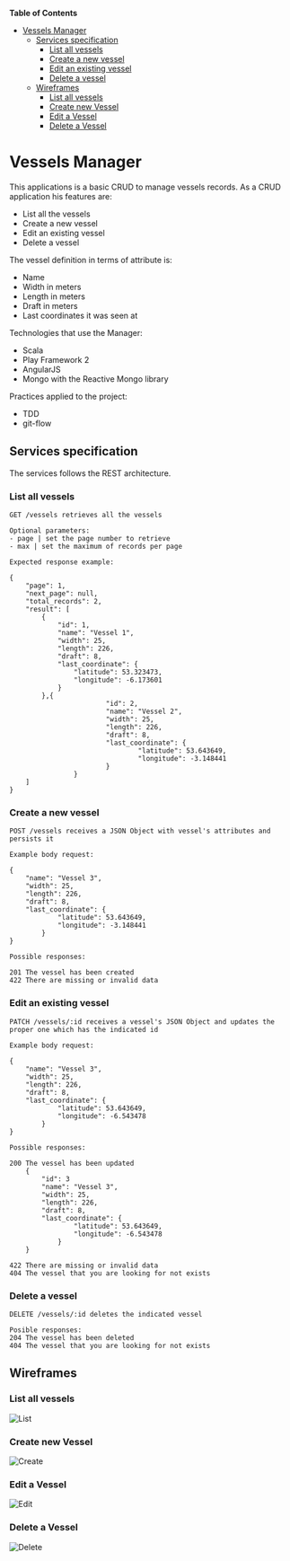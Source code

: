 
**Table of Contents** 

- [Vessels Manager](#vessels-manager)
  - [Services specification](#services-specification)
    - [List all vessels](#list-all-vessels)
    - [Create a new vessel](#create-a-new-vessel)
    - [Edit an existing vessel](#edit-an-existing-vessel)
    - [Delete a vessel](#delete-a-vessel)
  - [Wireframes](#wireframes)
    - [List all vessels](#list-all-vessels-1)
    - [Create new Vessel](#create-new-vessel)
    - [Edit a Vessel](#edit-a-vessel)
    - [Delete a Vessel](#delete-a-vessel)



# Vessels Manager

This applications is a basic CRUD to manage vessels records. As a CRUD application his features are:

* List all the vessels
* Create a new vessel
* Edit an existing vessel
* Delete a vessel

The vessel definition in terms of attribute is:

* Name
* Width in meters
* Length in meters
* Draft in meters
* Last coordinates it was seen at

Technologies that use the Manager:

* Scala
* Play Framework 2
* AngularJS
* Mongo with the Reactive Mongo library

Practices applied to the project:

* TDD
* git-flow

## Services specification

The services follows the REST architecture.

### List all vessels
```
GET /vessels retrieves all the vessels

Optional parameters:
- page | set the page number to retrieve
- max | set the maximum of records per page

Expected response example:

{
	"page": 1,
	"next_page": null,
	"total_records": 2,
	"result": [
		{
			"id": 1,
			"name": "Vessel 1",
			"width": 25,
			"length": 226,
			"draft": 8,
			"last_coordinate": {
				"latitude": 53.323473,
				"longitude": -6.173601
			}
		},{
                        "id": 2,
                        "name": "Vessel 2",
                        "width": 25,
                        "length": 226,
                        "draft": 8,
                        "last_coordinate": {
                                "latitude": 53.643649,
                                "longitude": -3.148441
                        }
                }
	]
}
```
### Create a new vessel
```
POST /vessels receives a JSON Object with vessel's attributes and persists it

Example body request:

{
	"name": "Vessel 3",
	"width": 25,
	"length": 226,
	"draft": 8,
	"last_coordinate": {
        	"latitude": 53.643649,
            "longitude": -3.148441
        }
}

Possible responses:

201 The vessel has been created
422 There are missing or invalid data
```

### Edit an existing vessel
```
PATCH /vessels/:id receives a vessel's JSON Object and updates the proper one which has the indicated id

Example body request:

{
    "name": "Vessel 3",
    "width": 25,
    "length": 226,
    "draft": 8,
    "last_coordinate": {
            "latitude": 53.643649,
            "longitude": -6.543478
        }
}

Possible responses:

200 The vessel has been updated
    {
        "id": 3
        "name": "Vessel 3",
        "width": 25,
        "length": 226,
        "draft": 8,
        "last_coordinate": {
                "latitude": 53.643649,
                "longitude": -6.543478
            }
    }

422 There are missing or invalid data
404 The vessel that you are looking for not exists
```

### Delete a vessel
```
DELETE /vessels/:id deletes the indicated vessel

Posible responses:
204 The vessel has been deleted
404 The vessel that you are looking for not exists
```

## Wireframes
### List all vessels
![List](https://dl.dropboxusercontent.com/u/228377/manager/list-vessel.png)

### Create new Vessel
![Create](https://dl.dropboxusercontent.com/u/228377/manager/create-vessel.png)

### Edit a Vessel
![Edit](https://dl.dropboxusercontent.com/u/228377/manager/edit-vessel.png)

### Delete a Vessel
![Delete](https://dl.dropboxusercontent.com/u/228377/manager/delete-vessel.png)

